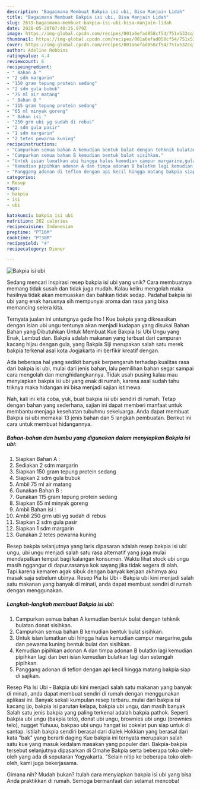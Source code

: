 ```yaml
---
description: "Bagaimana Membuat Bakpia isi ubi, Bisa Manjain Lidah"
title: "Bagaimana Membuat Bakpia isi ubi, Bisa Manjain Lidah"
slug: 2679-bagaimana-membuat-bakpia-isi-ubi-bisa-manjain-lidah
date: 2020-05-20T07:40:25.979Z
image: https://img-global.cpcdn.com/recipes/001a6efad058cf54/751x532cq70/bakpia-isi-ubi-foto-resep-utama.jpg
thumbnail: https://img-global.cpcdn.com/recipes/001a6efad058cf54/751x532cq70/bakpia-isi-ubi-foto-resep-utama.jpg
cover: https://img-global.cpcdn.com/recipes/001a6efad058cf54/751x532cq70/bakpia-isi-ubi-foto-resep-utama.jpg
author: Adeline Robbins
ratingvalue: 4.4
reviewcount: 6
recipeingredient:
- " Bahan A "
- "2 sdm margarin"
- "150 gram tepung protein sedang"
- "2 sdm gula bubuk"
- "75 ml air matang"
- " Bahan B "
- "115 gram tepung protein sedang"
- "65 ml minyak goreng"
- " Bahan isi "
- "250 grm ubi yg sudah di rebus"
- "2 sdm gula pasir"
- "1 sdm margarin"
- "2 tetes pewarna kuning"
recipeinstructions:
- "Campurkan semua bahan A kemudian bentuk bulat dengan tehknik bulatan donat sisihkan."
- "Campurkan semua bahan B kemudian bentuk bulat sisihkan."
- "Untuk isian lumatkan ubi hingga halus kemudian campur margarine,gula dan pewarna kuning bentuk bulat dan sisihkan."
- "Kemudian pipihkan adonan A dan timpa adonan B bulatkn lagi kemudian pipihkan lagi dan beri isian kemudian bulatkan lagi dan setengah pipihkan."
- "Panggang adonan di teflon dengan api kecil hingga matang bakpia siap di sajikan."
categories:
- Resep
tags:
- bakpia
- isi
- ubi

katakunci: bakpia isi ubi 
nutrition: 262 calories
recipecuisine: Indonesian
preptime: "PT16M"
cooktime: "PT38M"
recipeyield: "4"
recipecategory: Dinner

---
```



![Bakpia isi ubi](https://img-global.cpcdn.com/recipes/001a6efad058cf54/751x532cq70/bakpia-isi-ubi-foto-resep-utama.jpg)

Sedang mencari inspirasi resep bakpia isi ubi yang unik? Cara membuatnya memang tidak susah dan tidak juga mudah. Kalau keliru mengolah maka hasilnya tidak akan memuaskan dan bahkan tidak sedap. Padahal bakpia isi ubi yang enak harusnya sih mempunyai aroma dan rasa yang bisa memancing selera kita.

Ternyata jualan ini untungnya gede lho ! Kue bakpia yang dikreasikan dengan isian ubi ungu tentunya akan menjadi kudapan yang disukai Bahan Bahan yang Dibutuhkan Untuk Membuat Kue Bakpia Isi Ubi Ungu yang Enak, Lembut dan. Bakpia adalah makanan yang terbuat dari campuran kacang hijau dengan gula, yang Bakpia Siji merupakan salah satu merek bakpia terkenal asal kota Jogjakarta ini berfikir kreatif dengan.

Ada beberapa hal yang sedikit banyak berpengaruh terhadap kualitas rasa dari bakpia isi ubi, mulai dari jenis bahan, lalu pemilihan bahan segar sampai cara mengolah dan menghidangkannya. Tidak usah pusing kalau mau menyiapkan bakpia isi ubi yang enak di rumah, karena asal sudah tahu triknya maka hidangan ini bisa menjadi sajian istimewa.


Nah, kali ini kita coba, yuk, buat bakpia isi ubi sendiri di rumah. Tetap dengan bahan yang sederhana, sajian ini dapat memberi manfaat untuk membantu menjaga kesehatan tubuhmu sekeluarga. Anda dapat membuat Bakpia isi ubi memakai 13 jenis bahan dan 5 langkah pembuatan. Berikut ini cara untuk membuat hidangannya.

<!--inarticleads1-->

##### Bahan-bahan dan bumbu yang digunakan dalam menyiapkan Bakpia isi ubi:

1. Siapkan  Bahan A :
1. Sediakan 2 sdm margarin
1. Siapkan 150 gram tepung protein sedang
1. Siapkan 2 sdm gula bubuk
1. Ambil 75 ml air matang
1. Gunakan  Bahan B :
1. Gunakan 115 gram tepung protein sedang
1. Siapkan 65 ml minyak goreng
1. Ambil  Bahan isi :
1. Ambil 250 grm ubi yg sudah di rebus
1. Siapkan 2 sdm gula pasir
1. Siapkan 1 sdm margarin
1. Gunakan 2 tetes pewarna kuning


Resep bakpia selanjutnya yang laris dipasaran adalah resep bakpia isi ubi ungu, ubi ungu menjadi salah satu rasa alternatif yang juga mulai mendapatkan tempat bagi kalangan konsumen. Waktu lihat stock ubi ungu masih nggangur di dapur.rasanya kok sayang jika tidak segera di olah. Tapi.karena kemaren agak sibuk dengan banyak kerjaan akhirnya aku masak saja sebelum ubinya. Resep Pia Isi Ubi - Bakpia ubi kini menjadi salah satu makanan yang banyak di minati, anda dapat membuat sendiri di rumah dengan menggunakan. 

<!--inarticleads2-->

##### Langkah-langkah membuat Bakpia isi ubi:

1. Campurkan semua bahan A kemudian bentuk bulat dengan tehknik bulatan donat sisihkan.
1. Campurkan semua bahan B kemudian bentuk bulat sisihkan.
1. Untuk isian lumatkan ubi hingga halus kemudian campur margarine,gula dan pewarna kuning bentuk bulat dan sisihkan.
1. Kemudian pipihkan adonan A dan timpa adonan B bulatkn lagi kemudian pipihkan lagi dan beri isian kemudian bulatkan lagi dan setengah pipihkan.
1. Panggang adonan di teflon dengan api kecil hingga matang bakpia siap di sajikan.


Resep Pia Isi Ubi - Bakpia ubi kini menjadi salah satu makanan yang banyak di minati, anda dapat membuat sendiri di rumah dengan menggunakan aplikasi ini. Banyak sekali kumpulan resep terbaru..mulai dari bakpia isi kacang ijo, bakpia isi parutan kelapa, bakpia ubi ungu, dan masih banyak Salah satu jenis bakpia yang paling terkenal adalah bakpia pathok. Seperti bakpia ubi ungu (bakpia telo), donat ubi ungu, brownies ubi ungu (brownies telo), nugget Yuhuuu, bakpao ubi ungu hangat isi cokelat pun siap untuk di santap. Istilah bakpia sendiri berasal dari dialek Hokkian yang berasal dari kata &#34;bak&#34; yang berarti daging Kue bakpia ini ternyata merupakan salah satu kue yang masuk kedalam masakan yang populer dari. Bakpia-bakpia tersebut selanjutnya dipasarkan di Omahe Bakpia serta beberapa toko oleh-oleh yang ada di seputaran Yogyakarta. &#34;Selain nitip ke beberapa toko oleh-oleh, kami juga bekerjasama. 

Gimana nih? Mudah bukan? Itulah cara menyiapkan bakpia isi ubi yang bisa Anda praktikkan di rumah. Semoga bermanfaat dan selamat mencoba!
